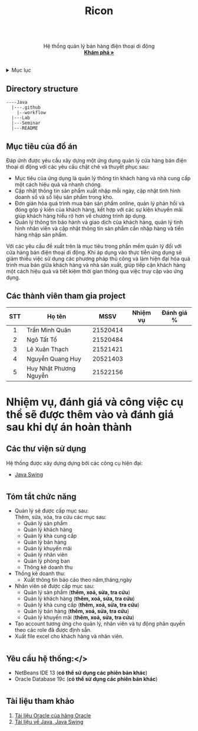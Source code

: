 # <h1 align="center">Ricon<h1>

  
<!-- PROJECT LOGO -->
<br />
<div align="center">
  <a href="">
  </a>

  <p align="center">
    Hệ thống quản lý bán hàng điện thoại di động
    <br />
    <a href="https://github.com/shenkedokato/Java"><strong>Khám phá »</strong></a>
    <br />
    <br />
  </p>
</div>

  
  
  <!-- TABLE OF CONTENTS -->
<details>
  <summary>Mục lục</summary>
  <ol>
    <li>
      <a href="#muctieu">Mục tiêu đồ án</a>
    </li>
    <li>
      <a href="#dsthanhvien">Danh sách thành viên</a>
    </li>
    <li><a href="#thuvien">Các thư viện</a></li>
    <li>
      <a href="#chucnang">Các chức năng</a>
    </li>
    <li><a href="#yeucau">Yêu cầu hệ thống</a></li>
    </li>
    <li><a href="#thamkhao">Tài liệu tham khảo</a></li>
  </ol>
</details>
  
## Directory structure
```
----Java
  |---.github
    |--workflow
  |---Lab
  |---Seminar
  |---README

```
  
  <!-- ABOUT THE PROJECT -->
## <h2 id="muctieu">Mục tiêu của đồ án</h2>
Đáp ứnh được yêu cầu xây dựng một ứng dụng quản lý cửa hàng bán điện thoại di động với các yêu cầu chặt chẽ và thuyết phục sau:
- Mục tiêu của ứng dụng là quản lý thông tin khách hàng và nhà cung cấp một cách hiệu quả và nhanh chóng. 
- Cập nhật thông tin sản phẩm xuất nhập mỗi ngày, cập nhật tình hình doanh số và số liệu sản phẩm trong kho.
- Đơn giản hóa quá trình mua bán sản phẩm online, quản lý phản hồi và đóng góp ý kiến của khách hàng, kết hợp với các sự kiện khuyến mãi giúp khách hàng hiểu rõ hơn về chương trình áp dụng.
- Quản lý thông tin bảo hành và giao dịch của khách hàng, quản lý tình hình nhân viên và cập nhật thông tin sản phẩm cần nhập hàng và tiền hàng nhập sản phẩm. 

Với các yêu cầu đề xuất trên là mục tiêu trong phần mềm quản lý đối với cửa hàng bán điện thoại di động. Khi áp dụng vào thực tiễn ứng dụng sẽ giảm thiểu việc sử dụng các phương pháp thủ công và làm hiện đại hóa quá trình mua bán giữa khách hàng và nhà sản xuất, giúp tiếp cận khách hàng một cách hiệu quả và tiết kiệm thời gian thông qua việc truy cập vào ứng dụng.
## <h2 id="dsthanhvien">Các thành viên tham gia project</h2>
 
| STT| Họ tên                  | MSSV     |     Nhiệm vụ     |   Đánh giá % |
|:--:|-------------------      |----------|------------------|--------------|
| 1  | Trần Minh Quân          | 21520414 |                  |              |
| 2  | Ngô Tất Tố              | 21520484 |                  |              | 
| 3  | Lê Xuân Thạch           | 21521421 |                  |              |
| 4  | Nguyễn Quang Huy        | 20521403 |                  |              |
| 5  | Huy Nhật Phương Nguyễn  | 21522156 |                  |              |
  

# Nhiệm vụ, đánh giá và công việc cụ thể sẽ được thêm vào và đánh giá sau khi dự án hoàn thành
  
### <h2 id="thuvien">Các thư viện sử dụng</h2>

Hệ thống được xây dựng dựng bởi các công cụ hiện đại:
- [Java Swing](https://netbeans.apache.org/kb/docs/java/quickstart-gui.html)
  
  
# <h2 id="chucnang">Tóm tắt chức năng</h2>
- Quản lý sẽ được cấp mục sau:<br/>
  Thêm, sửa, xóa, tra cứu các mục sau:
  + Quản lý sản phẩm 
  + Quản lý khách hàng
  + Quản lý khà cung cấp
  + Quản lý bán hàng
  + Quản lý khuyến mãi
  + Quản lý nhân viên
  + Quản lý phòng ban
  + Thông kê doanh thu <br/>
- Thống kê doanh thu:<br/>
  + Xuất thông tin báo cáo theo năm,tháng,ngày<br/>
- Nhân viên sẽ được cấp mục sau:
  + Quản lý sản phẩm (<b>thêm, xoá, sửa, tra cứu</b>)
  + Quản lý khách hàng (<b>thêm, xoá, sửa, tra cứu</b>)
  + Quản lý khà cung cấp (<b>thêm, xoá, sửa, tra cứu</b>)
  + Quản lý bán hàng (<b>thêm, xoá, sửa, tra cứu</b>)
  + Quản lý khuyến mãi (<b>thêm, xoá, sửa, tra cứu</b>)
- Tạo account tương ứng cho quản lý, nhân viên và tự động phân quyền theo các role đã được định sẵn. 
- Xuất file excel cho khách hàng và nhân viên.<br/>

  
  
 # <h2 id="yeucau">Yêu cầu hệ thống:</>
- NetBeans IDE 13 (<b>có thể sử dụng các phiên bản khác</b>)
- Oracle Database 19c (<b>có thể sử dụng các phiên bản khác</b>)
  


# <h2 id="thamkhao">Tài liệu tham khảo</h2> 
1. [Tài liệu Oracle của hãng Oracle](https://docs.oracle.com/en/database/oracle/oracle-database/index.html)
2. [Tài liệu về Java, Java Swing](https://docs.oracle.com/javase/tutorial/)
